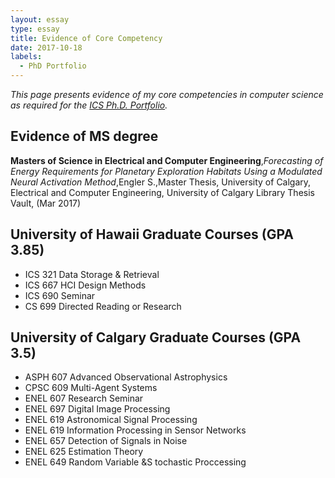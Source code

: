 ```yaml
---
layout: essay  
type: essay  
title: Evidence of Core Competency  
date: 2017-10-18  
labels:
  - PhD Portfolio
---
```


*This page presents evidence of my core competencies in computer science as required for the [ICS Ph.D. Portfolio](http://www.ics.hawaii.edu/academics/graduate-degree-programs/ph-d-in-ics/#phd-portfolio).*

## Evidence of MS degree

**Masters of Science in Electrical and Computer Engineering**,*Forecasting of Energy Requirements for Planetary Exploration Habitats Using a Modulated Neural Activation Method*,Engler S.,Master Thesis, University of Calgary, Electrical and Computer Engineering, University of Calgary Library Thesis Vault, (Mar 2017)

## University of Hawaii Graduate Courses (GPA 3.85)
- ICS 321 Data Storage & Retrieval  
- ICS 667 HCI Design Methods
- ICS 690 Seminar  
- CS 699 Directed Reading or Research  

## University of Calgary Graduate Courses (GPA 3.5)
-  ASPH 607 Advanced Observational Astrophysics
-  CPSC 609 Multi-Agent Systems
-  ENEL 607 Research Seminar
-  ENEL 697 Digital Image Processing
-  ENEL 619 Astronomical Signal Processing 
-  ENEL 619 Information Processing in Sensor Networks
-  ENEL 657 Detection of Signals in Noise
-  ENEL 625 Estimation Theory
-  ENEL 649 Random Variable &S tochastic Proccessing



  

